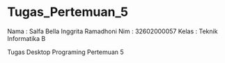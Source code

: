 # Tugas_Pertemuan_5

Nama  : Salfa Bella Inggrita Ramadhoni
Nim   : 32602000057
Kelas : Teknik Informatika B

Tugas Desktop Programing Pertemuan 5
